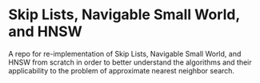 # Skip Lists, Navigable Small World, and HNSW

A repo for re-implementation of Skip Lists, Navigable Small World, and HNSW from scratch in order to better understand the algorithms and their applicability to the problem of approximate nearest neighbor search.
